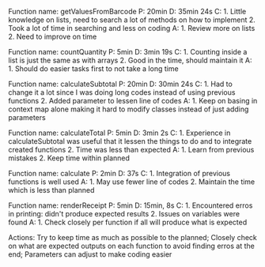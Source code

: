 Function name: getValuesFromBarcode
P: 20min
D: 35min 24s
C: 1. Little knowledge on lists, need to search a lot of methods on how to implement 2. Took a lot of time in searching and less on coding
A: 1. Review more on lists 2. Need to improve on time

Function name: countQuantity
P: 5min
D: 3min 19s
C: 1. Counting inside a list is just the same as with arrays 2. Good in the time, should maintain it
A: 1. Should do easier tasks first to not take a long time

Function name:  calculateSubtotal
P: 20min
D: 30min 24s
C: 1. Had to change it a lot since I was doing long codes instead of using previous functions 2. Added parameter to lessen line of codes
A: 1. Keep on basing in context map alone making it hard to modify classes instead of just adding parameters

Function name:  calculateTotal
P: 5min
D: 3min 2s
C: 1. Experience in calculateSubtotal was useful that it lessen the things to do and to integrate created functions 2. Time was less than expected
A: 1. Learn from previous mistakes 2. Keep time within planned

Function name: calculate
P: 2min
D: 37s
C: 1. Integration of previous functions is well used 
A: 1. May use fewer line of codes 2. Maintain the time which is less than planned

Function name: renderReceipt
P: 5min
D: 15min, 8s
C: 1. Encountered erros in printing: didn't produce expected results 2. Issues on variables were found
A: 1. Check closely per function if all will produce what is expected


Actions: Try to keep time as much as possible to the planned; Closely check on what are expected outputs on each function to avoid finding erros at the end; Parameters can adjust to make coding easier 